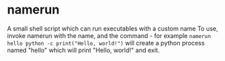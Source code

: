 # namerun
A small shell script which can run executables with a custom name
To use, invoke namerun with the name, and the command - for example ```namerun hello python -c print("Hello, world!")``` will create a python process named "hello" which will print "Hello, world!" and exit.
